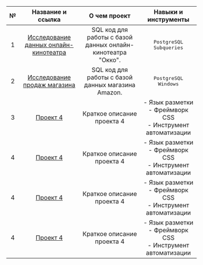 | № | Название и ссылка | О чем проект | Навыки и инструменты |
| :---: | :---: | :---: | :---: |
| 1 | [Исследование данных онлайн-кинотеатра](https://github.com/theoldvalyria/SQL_analysis/tree/main/Subqueries) | SQL код для работы с базой данных онлайн-кинотеатра "Окко". | <kbd>PostgreSQL</kbd> <kbd>Subqueries</kbd> |
| 2 | [Исследование продаж магазина](https://github.com/theoldvalyria/SQL_analysis/tree/main/windows) | SQL код для работы с базой данных магазина Amazon. | <kbd>PostgreSQL</kbd> <kbd>Windows</kbd> |
| 3 | [Проект 4](https://example.com/project4) | Краткое описание проекта 4 | - Язык разметки<br>- Фреймворк CSS<br>- Инструмент автоматизации |
| 4 | [Проект 4](https://example.com/project4) | Краткое описание проекта 4 | - Язык разметки<br>- Фреймворк CSS<br>- Инструмент автоматизации |
| 4 | [Проект 4](https://example.com/project4) | Краткое описание проекта 4 | - Язык разметки<br>- Фреймворк CSS<br>- Инструмент автоматизации |
| 4 | [Проект 4](https://example.com/project4) | Краткое описание проекта 4 | - Язык разметки<br>- Фреймворк CSS<br>- Инструмент автоматизации |


